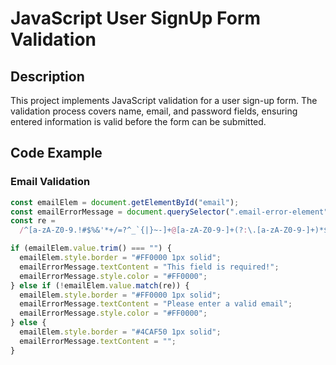 # JavaScript User SignUp Form Validation

## Description

This project implements JavaScript validation for a user sign-up form. The validation process covers name, email, and password fields, ensuring entered information is valid before the form can be submitted.

## Code Example

### Email Validation

```javascript
const emailElem = document.getElementById("email");
const emailErrorMessage = document.querySelector(".email-error-element");
const re =
  /^[a-zA-Z0-9.!#$%&'*+/=?^_`{|}~-]+@[a-zA-Z0-9-]+(?:\.[a-zA-Z0-9-]+)*$/;

if (emailElem.value.trim() === "") {
  emailElem.style.border = "#FF0000 1px solid";
  emailErrorMessage.textContent = "This field is required!";
  emailErrorMessage.style.color = "#FF0000";
} else if (!emailElem.value.match(re)) {
  emailElem.style.border = "#FF0000 1px solid";
  emailErrorMessage.textContent = "Please enter a valid email";
  emailErrorMessage.style.color = "#FF0000";
} else {
  emailElem.style.border = "#4CAF50 1px solid";
  emailErrorMessage.textContent = "";
}
```
